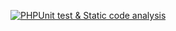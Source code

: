 [![PHPUnit test & Static code analysis](https://github.com/sgurdiel/php-app-core/actions/workflows/php.yml/badge.svg?branch=main&event=push)](https://github.com/sgurdiel/php-app-core/actions/workflows/php.yml)
